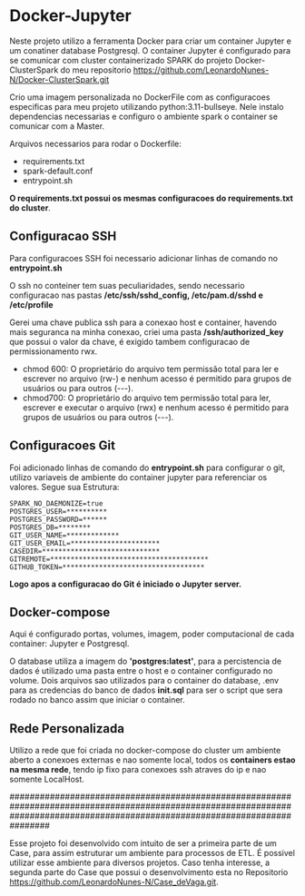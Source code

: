 # Docker-Jupyter
Neste projeto utilizo a ferramenta Docker para criar um container Jupyter e um conatiner database Postgresql. O container Jupyter é configurado para se comunicar com cluster containerizado SPARK do projeto Docker-ClusterSpark do meu repositorio https://github.com/LeonardoNunes-N/Docker-ClusterSpark.git

Crio uma imagem personalizada no DockerFile com as configuracoes especificas para meu projeto utilizando python:3.11-bullseye. Nele instalo dependencias necessarias e configuro o ambiente spark o container se comunicar com a Master. 

Arquivos necessarios para rodar o Dockerfile:
- requirements.txt
- spark-default.conf
- entrypoint.sh 

**O requirements.txt possui os mesmas configuracoes do requirements.txt do cluster**.

## Configuracao SSH 
Para configuracoes SSH foi necessario adicionar linhas de comando no **entrypoint.sh** 

O ssh no conteiner tem suas peculiaridades, sendo necessario configuracao nas pastas **/etc/ssh/sshd_config, /etc/pam.d/sshd e /etc/profile**

Gerei uma chave publica ssh para a conexao host e container, havendo mais seguranca na minha conexao, criei uma pasta **/ssh/authorized_key** que possui o valor da chave, é exigido tambem configuracao de permissionamento rwx.

- chmod 600: O proprietário do arquivo tem permissão total para ler e escrever no arquivo (rw-) e nenhum acesso é permitido para grupos de usuários ou para outros (---).
- chmod700: O proprietário do arquivo tem permissão total para ler, escrever e executar o arquivo (rwx) e nenhum acesso é permitido para grupos de usuários ou para outros (---).

## Configuracoes Git 
Foi adicionado linhas de comando do **entrypoint.sh** para configurar o git, utilizo variaveis de ambiente do container jupyter para referenciar os valores. Segue sua Estrutura: 

```env.jup
SPARK_NO_DAEMONIZE=true
POSTGRES_USER=**********
POSTGRES_PASSWORD=******
POSTGRES_DB=********
GIT_USER_NAME=*************
GIT_USER_EMAIL=**********************
CASEDIR=*****************************
GITREMOTE=***************************************
GITHUB_TOKEN=***********************************
```

**Logo apos a configuracao do Git é iniciado o Jupyter server.**

## Docker-compose

Aqui é configurado portas, volumes, imagem, poder computacional de cada container: Jupyter e Postgresql.

O database utiliza a imagem do **'postgres:latest'**, para a percistencia de dados é utilizado uma pasta entre o host e o container configurado no volume. Dois arquivos sao utilizados para o container do database, .env para as credencias do banco de dados **init.sql** para ser o script que sera rodado no banco assim que iniciar o container.

## Rede Personalizada 

Utilizo a rede que foi criada no docker-compose do cluster um ambiente aberto a conexoes externas e nao somente local, todos os **containers estao na mesma rede**, tendo ip fixo para conexoes ssh atraves do ip e nao somente LocalHost. 

################################################################################################################################################################################

Esse projeto foi desenvolvido com intuito de ser a primeira parte de um Case, para assim estruturar um ambiente para processos de ETL. É possivel utilizar esse ambiente para diversos projetos. Caso tenha interesse, a segunda parte do Case que possui o desenvolvimento esta no Repositorio https://github.com/LeonardoNunes-N/Case_deVaga.git.
























